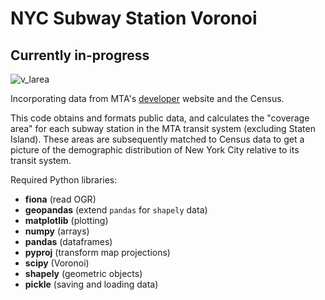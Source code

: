 NYC Subway Station Voronoi
==========================

## Currently in-progress
![v_larea](https://raw2.github.com/mhlinder/subway-map/master/data/plots/choropleth_v_larea.png)

Incorporating data from MTA's
[developer](http://web.mta.info/developers/download.html) website and
the Census.

This code obtains and formats public data, and calculates the "coverage
area" for each subway station in the MTA transit system (excluding Staten
Island). These areas are subsequently matched to Census data to get
a picture of the demographic distribution of New York City relative to its
transit system.

Required Python libraries:
* **fiona** (read OGR)
* **geopandas** (extend `pandas` for `shapely` data)
* **matplotlib** (plotting)
* **numpy** (arrays)
* **pandas** (dataframes)
* **pyproj** (transform map projections)
* **scipy** (Voronoi)
* **shapely** (geometric objects)
* **pickle** (saving and loading data)
